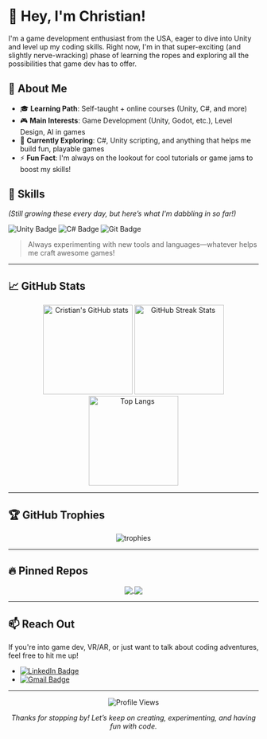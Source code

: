 # 👋 Hey, I'm Christian!

I'm a game development enthusiast from the USA, eager to dive into Unity and level up my coding skills. Right now, I'm in that super-exciting (and slightly nerve-wracking) phase of learning the ropes and exploring all the possibilities that game dev has to offer.

## 💼 About Me

- 🎓 **Learning Path**: Self-taught + online courses (Unity, C#, and more)
- 🎮 **Main Interests**: Game Development (Unity, Godot, etc.), Level Design, AI in games
- 🌱 **Currently Exploring**: C#, Unity scripting, and anything that helps me build fun, playable games
- ⚡ **Fun Fact**: I'm always on the lookout for cool tutorials or game jams to boost my skills!

## 🚀 Skills

*(Still growing these every day, but here’s what I'm dabbling in so far!)*

<div>
  <img src="https://img.shields.io/badge/Unity-100000?style=for-the-badge&logo=unity&logoColor=white" alt="Unity Badge"/>
  <img src="https://img.shields.io/badge/C%23-239120?style=for-the-badge&logo=c-sharp&logoColor=white" alt="C# Badge"/>
  <img src="https://img.shields.io/badge/Git-F05032?style=for-the-badge&logo=git&logoColor=white" alt="Git Badge"/>
</div>

> Always experimenting with new tools and languages—whatever helps me craft awesome games!

---

## 📈 GitHub Stats

<div align="center">
  
  <!-- Profile Stats -->
  <img src="https://github-readme-stats.vercel.app/api?username=Christian-Ramirez37&show_icons=true&theme=radical" alt="Cristian's GitHub stats" height="180px"/>

  <!-- Streaks -->
  <img src="https://github-readme-streak-stats.herokuapp.com?user=Christian-Ramirez37&theme=radical&hide_border=true&date_format=M%20j%5B%2C%20Y%5D" alt="GitHub Streak Stats" height="180px"/>

  <!-- Top Languages -->
  <img src="https://github-readme-stats.vercel.app/api/top-langs/?username=Christian-Ramirez37&layout=compact&theme=radical" alt="Top Langs" height="180px"/>

</div>

---

## 🏆 GitHub Trophies

<div align="center">
  <img src="https://github-profile-trophy.vercel.app/?username=Christian-Ramirez37&theme=radical&no-frame=true&row=1&column=7" alt="trophies" />
</div>

---

## 🔥 Pinned Repos

<div align="center">
  
  <!-- Example pinned repos (adjust to your actual repos) -->
  <a href="https://github.com/Christian-Ramirez37/Unity-Platformer-Demo">
    <img align="center" src="https://github-readme-stats.vercel.app/api/pin/?username=Christian-Ramirez37e&repo=Unity-Platformer-Demo&theme=radical" />
  </a>
  <a href="https://github.com/Christian-Ramirez37/CSharp-Basics-Workshop">
    <img align="center" src="https://github-readme-stats.vercel.app/api/pin/?username=Christian-Ramirez37&repo=CSharp-Basics-Workshop&theme=radical" />
  </a>
  
</div>

---

## 📫 Reach Out

If you're into game dev, VR/AR, or just want to talk about coding adventures, feel free to hit me up!

- [![LinkedIn Badge](https://img.shields.io/badge/-LinkedIn-2867B2?style=flat-square&logo=linkedin&logoColor=white)](https://www.linkedin.com/)
- [![Gmail Badge](https://img.shields.io/badge/-ChRamplny@gmail.com-c14438?style=flat-square&logo=Gmail&logoColor=white&link=mailto:ChRamplny@gmail.com)](mailto:ChRamplny@gmail.com)

---

<div align="center">
  
  ![Profile Views](https://komarev.com/ghpvc/?username=Christian-Ramirez37&style=flat-square)

  *Thanks for stopping by! Let’s keep on creating, experimenting, and having fun with code.*
  
</div>

